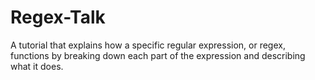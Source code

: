 # Regex-Talk
A tutorial that explains how a specific regular expression, or regex, functions by breaking down each part of the expression and describing what it does.
